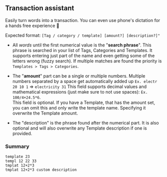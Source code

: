 ## Transaction assistant

Easily turn words into a transaction. You can even use phone's dictation for a hands free experience :loudspeaker:

Expected format: ```[Tag / category / template] [amount?] [description?]"```


 - All _words_ until the first numerical value is the "**search phrase**". This phrase is searched in your list  of Tags, Categories and Templates. It supports entering just part of the name and even getting some of the letters wrong (fuzzy search).
If multiple matches are found the priority is `Templates > Tags > Categories`.


- The "**amount**" part can be a single or multiple numbers. Multiple numbers separated by a space get automatically added up
`Ex. electr 20 10 1` => `electricity 31`
This field supports decimal values and mathematical expressions (just make sure to not use spaces): `Ex. 100/4+24.5*6`.
<br> This field is optional. If you have a Template, that has the amount set, you can omit this and only write the 
template name. Specifying it overwrite the Template amount.


- The "description" is the phrase found after the numerical part. It is also optional and will also overwrite any
Template description if one is provided. 

<h3>Summary</h3>

```
template 23
templ 12 22 33
tmplat 12+2*3
tmplat 12+2*3 custom description
```